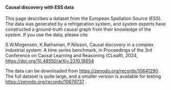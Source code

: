 
#### Causal discovery with ESS data  

This page describes a dataset from the European Spallation Source (ESS). The data was generated by a refrigeration system, and system experts have constructed a ground-truth causal graph from their knowledge of the system. If you use the data, please cite

S.W.Mogensen, K.Rathsman, P.Nilsson, Causal discovery in a complex industrial system: A time series benchmark, in Proceedings of the 3rd Conference on Causal Learning and Reasoning (CLeaR), 2024, <a href="https://doi.org/10.48550/arXiv.2310.18654">https://doi.org/10.48550/arXiv.2310.18654</a>

The data can be downloaded from <a href="https://zenodo.org/records/10641290">https://zenodo.org/records/10641290</a> . The full dataset is quite large, and a smaller version is available for testing <a href="https://zenodo.org/records/10679737">https://zenodo.org/records/10679737</a> .

